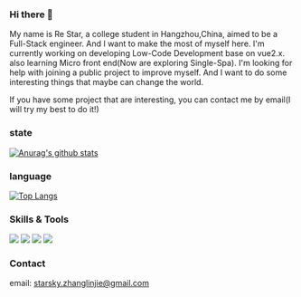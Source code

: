 ### Hi there 👋

My name is Re Star, a college student in Hangzhou,China, aimed to be a Full-Stack engineer. And I want to make the most of myself here. I'm currently working on developing Low-Code Development base on vue2.x. also learning  Micro front end(Now are exploring Single-Spa). I'm looking for help with joining a public project to improve myself. And I want to do some interesting things that maybe can change the world. 

If you have some project that are interesting, you can contact me by email(I will try my best to do it!)

### state

[![Anurag's github stats](https://github-readme-stats.vercel.app/api?username=trueLoving&show_icons=true&theme=radical)](https://github.com/anuraghazra/github-readme-stats)

### language

[![Top Langs](https://github-readme-stats.vercel.app/api/top-langs/?username=trueLoving&layout=compact)](https://github.com/anuraghazra/github-readme-stats)

### Skills & Tools
![](https://img.shields.io/badge/tools-vscode-informational?style=flat&logo=visual-studio-code&logoColor=white&color=2bbc8a)
![](https://img.shields.io/badge/tools-idea-informational?style=flat&logo=intellij-idea&logoColor=white&color=2bbc8a)
![](https://img.shields.io/badge/skills-vue-informational?style=flat&logo=Vue.js&logoColor=white&color=2bbc8a)
![](https://img.shields.io/badge/skills-node-informational?style=flat&logo=Node.js&logoColor=white&color=2bbc8a)

### Contact

email: starsky.zhanglinjie@gmail.com
